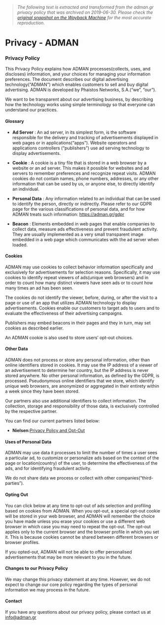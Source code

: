 > *The following text is extracted and transformed from the adman.gr privacy policy that was archived on 2019-06-30. Please check the [original snapshot on the Wayback Machine](https://web.archive.org/web/20190630175105id_/http%3A//www.adman.gr/privacy) for the most accurate reproduction.*

# Privacy - ADMAN

### Privacy Policy

This Privacy Policy explains how ADMAN processes(collects, uses, and discloses) information, and your choices for managing your information preferences. The document describes our digital advertising technology(“ADMAN”) which enables customers to sell and buy digital advertising. ADMAN is developed by Phaistos Networks, S.A.(“we”, “our”).

We want to be transparent about our advertising business, by describing how the technology works using simple terminology so that everyone can understand our practices.

#### Glossary

  * **Ad Server** : An ad server, in its simplest form, is the software responsible for the delivery and tracking of advertisements displayed in web pages or in applications(“apps”). Website operators and applications controllers (“publishers”) use ad serving technology to display advertisements.   


  * **Cookie** : A cookie is a tiny file that is stored in a web browser by a website or an ad server. This makes it possible for websites and ad servers to remember preferences and recognize repeat visits. ADMAN cookies do not contain names, phone numbers, addresses, or any other information that can be used by us, or anyone else, to directly identify an individual.   

  * **Personal Data** : Any information related to an individual that can be used to identify the person, directly or indirectly. Please refer to our GDPR page for the various classifications of personal data, and for how ADMAN treats such information: <https://adman.gr/gdpr>   

  * **Beacon** : Elements embedded in web pages that enable companies to collect data, measure ads effectiveness and prevent fraudulent activity. They are usually implemented as a very small transparent image embedded in a web page which communicates with the ad server when loaded.



#### Cookies

ADMAN may use cookies to collect behavior information specifically and exclusively for advertisements for selection reasons. Specifically, it may use cookies to identify repeat viewers of ads(unique web browsers) and in order to count how many distinct viewers have seen ads or to count how many times an ad has been seen.

The cookies do not identify the viewer, before, during, or after the visit to a page or use of an app that utilizes ADMAN technology to display advertisements. Cookies enable our customers to target ads to users and to evaluate the effectiveness of their advertising campaigns.

Publishers may embed beacons in their pages and they in turn, may set cookies as described earlier.

An ADMAN cookie is also used to store users’ opt-out choices.

#### Other Data

ADMAN does not process or store any personal information, other than online identifiers stored in cookies. It may use the IP address of a viewer of an advertisement to determine her country, but the IP address is never stored anywhere. No other personal information, as defined by the GDPR, is processed. Pseudonymous online identifiers that we store, which identify unique web browsers, are anonymized or aggregated in their entirety within a week since they have been stored.

Our partners also use additional identifiers to collect information. The collection, storage and responsibility of those data, is exclusively controlled by the respective partner.

You can find our current partners listed below:

  * **Nielsen:**[Privacy Policy and Opt-Out](https://www.nielsen.com/us/en/privacy-statement/website-privacy-statement.html)



#### Uses of Personal Data

ADMAN may use data it processes to limit the number of times a user sees a particular ad, to customize or personalize ads based on the context of the page or location(country) of the user, to determine the effectiveness of the ads, and for identifying fraudulent activity.

We do not share data we process or collect with other companies(“third-parties”).

#### Opting Out

You can click below at any time to opt-out of ads selection and profiling based on cookies from ADMAN. When you opt-out, a special opt-out cookie will be stored in your web browser, and ADMAN will remember the choice you have made unless you erase your cookies or use a different web browser in which case you may need to repeat the opt-out. The opt-out applies only to the current browser and the browser profile in which you set it. This is because cookies cannot be shared between different browsers or browser profiles.

If you opted-out, ADMAN will not be able to offer personalised advertisements that may be more relevant to you in the future.

#### Changes to our Privacy Policy

We may change this privacy statement at any time. However, we do not expect to change our core policy regarding the types of personal information we may process in the future.

#### Contact

If you have any questions about our privacy policy, please contact us at [info@adman.gr](mailto:info@adman.gr)
